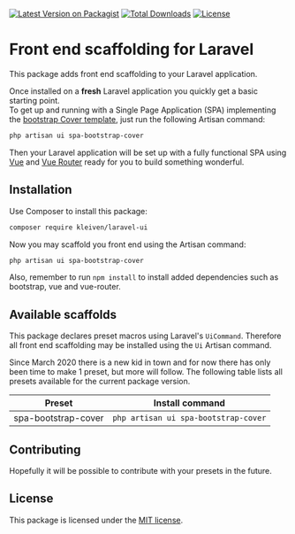 [![Latest Version on Packagist](https://img.shields.io/packagist/v/kleiven/laravel-ui.svg?style=flat-square)](https://packagist.org/packages/kleiven/laravel-ui)
[![Total Downloads](https://img.shields.io/packagist/dt/kleiven/laravel-ui.svg?style=flat-square)](https://packagist.org/packages/kleiven/laravel-ui)
[![License](https://img.shields.io/packagist/l/kleiven/laravel-ui?style=flat-square)](https://packagist.org/packages/kleiven/laravel-ui)

# Front end scaffolding for Laravel

This package adds front end scaffolding to your Laravel application.

Once installed on a **fresh** Laravel application you quickly get a basic starting point.  
To get up and running with a Single Page Application (SPA) implementing the [bootstrap Cover template](https://getbootstrap.com/docs/4.4/examples/cover/), just run the following Artisan command:

``` bash
php artisan ui spa-bootstrap-cover
```

Then your Laravel application will be set up with a fully functional SPA using [Vue](https://vuejs.org) and [Vue Router](https://router.vuejs.org/) ready for you to build something wonderful.


## Installation
Use Composer to install this package:

``` bash
composer require kleiven/laravel-ui
```

Now you may scaffold you front end using the Artisan command:
``` bash
php artisan ui spa-bootstrap-cover
```

Also, remember to run `npm install` to install added dependencies such as bootstrap, vue and vue-router.

## Available scaffolds

This package declares preset macros using Laravel's `UiCommand`. Therefore all front end scaffolding may be installed using the `Ui` Artisan command.

Since March 2020 there is a new kid in town and for now there has only been time to make 1 preset, but more will follow. The following table lists all presets available for the current package version.

<table>
<thead>
<tr>
<th>Preset</th><th>Install command</th>
</tr>
</thead>
<tbody>
<tr>
<td>spa-bootstrap-cover</td>
<td><code>php artisan ui spa-bootstrap-cover</code></td>
</tr>
</tbody>
</table>

## Contributing

Hopefully it will be possible to contribute with your presets in the future.

## License

This package is licensed under the [MIT license](LICENSE.md).